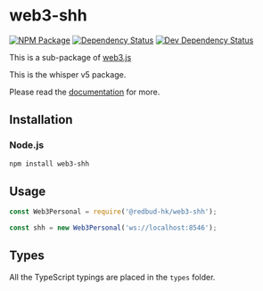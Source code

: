 # web3-shh

[![NPM Package][npm-image]][npm-url] [![Dependency Status][deps-image]][deps-url] [![Dev Dependency Status][deps-dev-image]][deps-dev-url]

This is a sub-package of [web3.js][repo]

This is the whisper v5 package.

Please read the [documentation][docs] for more.

## Installation

### Node.js

```bash
npm install web3-shh
```

## Usage

```js
const Web3Personal = require('@redbud-hk/web3-shh');

const shh = new Web3Personal('ws://localhost:8546');
```

## Types

All the TypeScript typings are placed in the `types` folder.

[docs]: http://web3js.readthedocs.io/en/1.0/
[repo]: https://github.com/redbud-hk/web3.js
[npm-image]: https://img.shields.io/npm/v/web3-shh.svg
[npm-url]: https://npmjs.org/package/web3-shh
[deps-image]: https://david-dm.org/redbud-hk/web3.js/1.x/status.svg?path=packages/web3-shh
[deps-url]: https://david-dm.org/redbud-hk/web3.js/1.x?path=packages/web3-shh
[deps-dev-image]: https://david-dm.org/redbud-hk/web3.js/1.x/dev-status.svg?path=packages/web3-shh
[deps-dev-url]: https://david-dm.org/redbud-hk/web3.js/1.x?type=dev&path=packages/web3-shh
